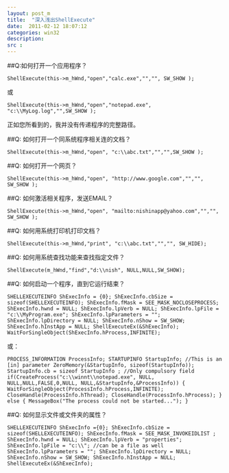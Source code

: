 ```yaml
---
layout: post_m
title:  "深入浅出ShellExecute"
date:  2011-02-12 18:07:12
categories: win32
description:  
src :  
---
```


##Q:如何打开一个应用程序？

	ShellExecute(this->m_hWnd,"open","calc.exe","","", SW_SHOW );

或

	ShellExecute(this->m_hWnd,"open","notepad.exe", "c:\\MyLog.log","",SW_SHOW );

正如您所看到的，我并没有传递程序的完整路径。

##Q: 如何打开一个同系统程序相关连的文档？

	ShellExecute(this->m_hWnd,"open", "c:\\abc.txt","","",SW_SHOW );

##Q: 如何打开一个网页？

	ShellExecute(this->m_hWnd,"open", "http://www.google.com","","", SW_SHOW );

##Q: 如何激活相关程序，发送EMAIL？

	ShellExecute(this->m_hWnd,"open", "mailto:nishinapp@yahoo.com","","", SW_SHOW );

##Q: 如何用系统打印机打印文档？

	ShellExecute(this->m_hWnd,"print", "c:\\abc.txt","","", SW_HIDE);

##Q: 如何用系统查找功能来查找指定文件？

	ShellExecute(m_hWnd,"find","d:\\nish", NULL,NULL,SW_SHOW);
##Q: 如何启动一个程序，直到它运行结束？

	SHELLEXECUTEINFO ShExecInfo = {0}; ShExecInfo.cbSize = sizeof(SHELLEXECUTEINFO); ShExecInfo.fMask = SEE_MASK_NOCLOSEPROCESS; ShExecInfo.hwnd = NULL; ShExecInfo.lpVerb = NULL; ShExecInfo.lpFile = "c:\\MyProgram.exe"; ShExecInfo.lpParameters = ""; ShExecInfo.lpDirectory = NULL; ShExecInfo.nShow = SW_SHOW; ShExecInfo.hInstApp = NULL; ShellExecuteEx(&ShExecInfo); WaitForSingleObject(ShExecInfo.hProcess,INFINITE);

或：

	PROCESS_INFORMATION ProcessInfo; STARTUPINFO StartupInfo; //This is an [in] parameter ZeroMemory(&StartupInfo, sizeof(StartupInfo)); StartupInfo.cb = sizeof StartupInfo ; //Only compulsory field if(CreateProcess("c:\\winnt\\notepad.exe", NULL, NULL,NULL,FALSE,0,NULL, NULL,&StartupInfo,&ProcessInfo)) { WaitForSingleObject(ProcessInfo.hProcess,INFINITE); CloseHandle(ProcessInfo.hThread); CloseHandle(ProcessInfo.hProcess); } else { MessageBox("The process could not be started..."); }

##Q: 如何显示文件或文件夹的属性？
	
	SHELLEXECUTEINFO ShExecInfo ={0}; ShExecInfo.cbSize = sizeof(SHELLEXECUTEINFO); ShExecInfo.fMask = SEE_MASK_INVOKEIDLIST ; ShExecInfo.hwnd = NULL; ShExecInfo.lpVerb = "properties"; ShExecInfo.lpFile = "c:\\"; //can be a file as well ShExecInfo.lpParameters = ""; ShExecInfo.lpDirectory = NULL; ShExecInfo.nShow = SW_SHOW; ShExecInfo.hInstApp = NULL; ShellExecuteEx(&ShExecInfo);